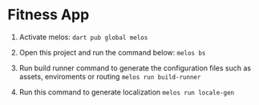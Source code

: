 # Fitness App

1. Activate melos:
`dart pub global melos`

2. Open this project and run the command below:
`melos bs`

3. Run build runner command to generate the configuration files such as assets, enviroments or routing
`melos run build-runner`

4. Run this command to generate localization
`melos run locale-gen`